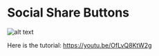# Social Share Buttons

![alt text](http://url/to/social-share-icon.png)

Here is the tutorial: https://youtu.be/OfLvQ8KtW2g
